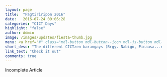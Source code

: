 ```yaml
---
layout: page
title:  "Pagtiriripon 2016"
date:   2016-07-24 09:06:28
categories: "CICT Days"
highlight: "false"
author: Admin
image: /images/updates/fiesta-thumb.jpg
menu: <a href="#" class="mdl-button mdl-button--icon mdl-js-button mdl-js-ripple-effect mdl-color--red" onclick="lightUp('https://youtu.be/F17QUt46weo')"><svg class="icon-fab-video" enable-background="new 0 0 32 32" height="16px" version="1.1" viewBox="0 0 32 32" width="16px" x="0px" xml:space="preserve" xmlns="http://www.w3.org/2000/svg" xmlns:xlink="http://www.w3.org/1999/xlink" y="0px"><path d="M28.8,3.8c-1-0.3-6.9-0.6-12.8-0.6c-5.9,0-11.8,0.3-12.8,0.6C0.7,4.6,0,10.2,0,16s0.7,11.4,3.2,12.2c1,0.3,6.9,0.6,12.8,0.6 c5.9,0,11.8-0.3,12.8-0.6C31.3,27.4,32,21.8,32,16S31.3,4.7,28.8,3.8 M12.8,22.4V9.6l8.8,6.4L12.8,22.4z"></path></svg></a>
short_desc: "The different CICTzen barangays (Brgy. Nabigo, Pinaasa...etc) joined the celebration of the 2016<sup>th</sup> CICT Acquaintance Party held at the WVSU Jubilee Park."
link_text: "Check it out"
comments: true
---
```


Incomplete Article
